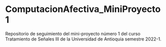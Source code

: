 # ComputacionAfectiva_MiniProyecto1
 Repositorio de seguimiento del mini-proyecto número 1 del curso Tratamiento de Señales III de la Universidad de Antioquia semestre 2022-1.
